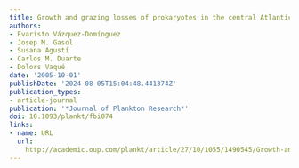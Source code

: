 ```yaml
---
title: Growth and grazing losses of prokaryotes in the central Atlantic Ocean
authors:
- Evaristo Vázquez-Domínguez
- Josep M. Gasol
- Susana Agustí
- Carlos M. Duarte
- Dolors Vaqué
date: '2005-10-01'
publishDate: '2024-08-05T15:04:48.441374Z'
publication_types:
- article-journal
publication: '*Journal of Plankton Research*'
doi: 10.1093/plankt/fbi074
links:
- name: URL
  url: 
    http://academic.oup.com/plankt/article/27/10/1055/1490545/Growth-and-grazing-losses-of-prokaryotes-in-the
---
```

